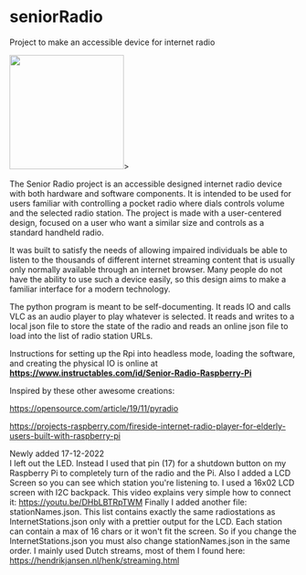 # seniorRadio
Project to make an accessible device for internet radio

<img src="https://i.imgur.com/R6uO1aB.jpg" width="200px" >>

The Senior Radio project is an accessible designed internet radio device with both hardware and software components. It is intended to be used for users familiar with controlling a pocket radio where dials controls volume and the selected radio station. The project is made with a user-centered design, focused on a user who want a similar size and controls as a standard handheld radio.

It was built to satisfy the needs of allowing impaired individuals be able to listen to the thousands of different internet streaming content that is usually only normally available through an internet browser. Many people do not have the ability to use such a device easily, so this design aims to make a familiar interface for a modern technology.

The python program is meant to be self-documenting. It reads IO and calls VLC as an audio player to play whatever is selected. It reads and writes to a local json file to store the state of the radio and reads an online json file to load into the list of radio station URLs.

Instructions for setting up the Rpi into headless mode, loading the software, and creating the physical IO is online at <b>https://www.instructables.com/id/Senior-Radio-Raspberry-Pi</b>

Inspired by these other awesome creations:

https://opensource.com/article/19/11/pyradio

https://projects-raspberry.com/fireside-internet-radio-player-for-elderly-users-built-with-raspberry-pi

Newly added 17-12-2022  
I left out the LED. Instead I used that pin (17) for a shutdown button on my Raspberry Pi to completely turn of the radio and the Pi.
Also I added a LCD Screen so you can see which station you're listening to. I used a 16x02 LCD screen with I2C backpack. 
This video explains very simple how to connect it: https://youtu.be/DHbLBTRpTWM
Finally I added another file: stationNames.json. This list contains exactly the same radiostations as InternetStations.json only with a prettier output for the LCD. 
Each station can contain a max of 16 chars or it won't fit the screen. So if you change the InternetStations.json you must also change stationNames.json in the same order.
I mainly used Dutch streams, most of them I found here: https://hendrikjansen.nl/henk/streaming.html  
